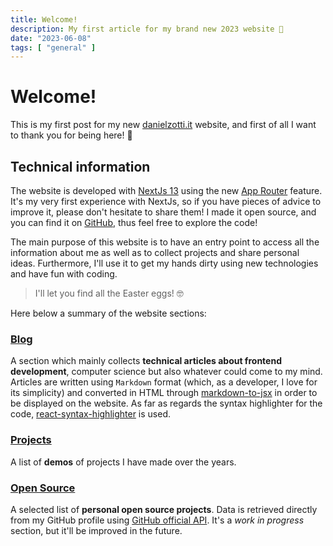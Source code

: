 ```yaml
---
title: Welcome!
description: My first article for my brand new 2023 website 🥰
date: "2023-06-08"
tags: [ "general" ]
---
```


# Welcome!

This is my first post for my new [danielzotti.it](https://www.danielzotti.it) website, and first of all I want to thank
you for being here! 🥹

## Technical information

The website is developed with [NextJs 13](https://nextjs.org) using the
new [App Router](https://beta.nextjs.org/docs/getting-started) feature.
It's my very first experience with NextJs, so if you have pieces of advice to improve it,
please don't hesitate to share them!
I made it open source, and you can find it on [GitHub](https://github.com/danielzotti/new.danielzotti.it), thus feel
free to explore the code!

The main purpose of this website is to have an entry point to access all the information about me as well as to collect
projects and share personal ideas. Furthermore, I'll use it to get my hands dirty using new technologies and have fun
with
coding.

> I'll let you find all the Easter eggs! 🤓

Here below a summary of the website sections:

### [Blog](/blog)

A section which mainly collects **technical articles about frontend development**, computer science but also whatever
could come to my mind.
Articles are written using `Markdown` format (which, as a developer, I love for its simplicity) and converted in HTML
through [markdown-to-jsx](https://www.npmjs.com/package/markdown-to-jsx) in order to be displayed on the website.
As far as regards the syntax highlighter for the code, [react-syntax-highlighter](https://github.com/react-syntax-highlighter) is
used.

### [Projects](/projects)

A list of **demos** of projects I have made over the years.

### [Open Source](/open-source)

A selected list of **personal open source projects**. Data is retrieved directly from my GitHub profile
using [GitHub official API](https://docs.github.com/en/rest).
It's a _work in progress_ section, but it'll be improved in the future.
